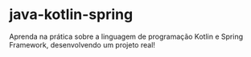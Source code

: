# java-kotlin-spring
Aprenda na prática sobre a linguagem de programação Kotlin e Spring Framework, desenvolvendo um projeto real!
